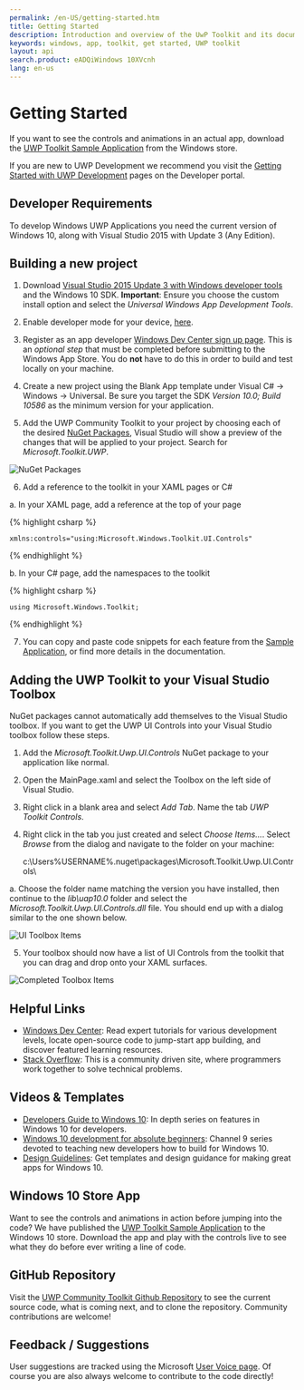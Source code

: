 ```yaml
---
permalink: /en-US/getting-started.htm
title: Getting Started
description: Introduction and overview of the UwP Toolkit and its documentation
keywords: windows, app, toolkit, get started, UWP toolkit
layout: api
search.product: eADQiWindows 10XVcnh
lang: en-us
---
```


# Getting Started

If you want to see the controls and animations in an actual app, download the [UWP Toolkit Sample Application](https://www.microsoft.com/store/apps/9nblggh4tlcq) from the Windows store.

If you are new to UWP Development we recommend you visit the [Getting Started with UWP Development](https://developer.microsoft.com/en-us/windows/getstarted) pages on the Developer portal. 
  

## Developer Requirements

To develop Windows UWP Applications you need the current version of Windows 10, along with Visual Studio 2015 with Update 3 (Any Edition).

## Building a new project 

1)	Download [Visual Studio 2015 Update 3 with Windows developer tools](https://developer.microsoft.com/en-us/windows/downloads) and the Windows 10 SDK.  **Important**: Ensure you choose the custom install option and select the *Universal Windows App Development Tools*.  


2)  Enable developer mode for your device, [here](https://msdn.microsoft.com/windows/uwp/get-started/enable-your-device-for-development). 


3)  Register as an app developer [Windows Dev Center sign up page](https://msdn.microsoft.com/windows/uwp/get-started/sign-up). This is an _optional step_ that must be completed before submitting to the Windows App Store.  You do **not** have to do this in order to build and test locally on your machine.


4)	Create a new project using the Blank App template under Visual C# -> Windows -> Universal.  Be sure you target the SDK *Version 10.0; Build 10586* as the minimum version for your application.   


5)	Add the UWP Community Toolkit to your project by choosing each of the desired [NuGet Packages]({{site.baseurl}}/{{page.lang}}/nugetpackages.htm), Visual Studio will show a preview of the changes that will be applied to your project. Search for *Microsoft.Toolkit.UWP*.

![NuGet Packages]({{site.baseurl}}/resources/images/ManageNugetPackages.png "Manage NuGet Packages Image")

6)	Add a reference to the toolkit in your XAML pages or C#


a.	In your XAML page, add a reference at the top of your page

{% highlight csharp %}

    xmlns:controls="using:Microsoft.Windows.Toolkit.UI.Controls"

{% endhighlight %}

b.	In your C# page, add the namespaces to the toolkit

{% highlight csharp %}

    using Microsoft.Windows.Toolkit;

{% endhighlight %}


7)	You can copy and paste code snippets for each feature from the [Sample Application](https://www.microsoft.com/store/apps/9nblggh4tlcq), or find more details in the documentation. 


## Adding the UWP Toolkit to your Visual Studio Toolbox

NuGet packages cannot automatically add themselves to the Visual Studio toolbox.  If you want to get the UWP UI Controls into your Visual Studio toolbox follow these steps.

1) Add the *Microsoft.Toolkit.Uwp.UI.Controls* NuGet package to your application like normal. 

2) Open the MainPage.xaml and select the Toolbox on the left side of Visual Studio.

3) Right click in a blank area and select *Add Tab*.  Name the tab *UWP Toolkit Controls*.

4) Right click in the tab you just created and select *Choose Items...*.  Select *Browse* from the dialog and navigate to the folder on your machine:

    c:\Users\%USERNAME%\.nuget\packages\Microsoft.Toolkit.Uwp.UI.Controls\

a.  Choose the folder name matching the version you have installed, then continue to the *lib\uap10.0* folder and select the *Microsoft.Toolkit.Uwp.UI.Controls.dll* file.  You should end up with a dialog similar to the one shown below.

![UI Toolbox Items]({{site.baseurl}}/resources/images/choosetoolboxitems.png "Choose Toolbox Image")

5) Your toolbox should now have a list of UI Controls from the toolkit that you can drag and drop onto your XAML surfaces.

![Completed Toolbox Items]({{site.baseurl}}/resources/images/toolboxfinal.png "Toolbox Final Image")


## Helpful Links 

* [Windows Dev Center](https://developer.microsoft.com/en-us/windows/getstarted): Read expert tutorials for various development levels, locate open-source code to jump-start app building, and discover featured learning resources.
* [Stack Overflow](http://stackoverflow.com/): This is a community driven site, where programmers work together to solve technical problems.
 
## Videos & Templates 

* [Developers Guide to Windows 10](https://channel9.msdn.com/Events/Windows/Developers-Guide-to-Windows-10-RTM): In depth series on features in Windows 10 for developers.
* [Windows 10 development for absolute beginners](https://channel9.msdn.com/Series/Windows-10-development-for-absolute-beginners): Channel 9 series devoted to teaching new developers how to build for Windows 10.
* [Design Guidelines](https://developer.microsoft.com/en-us/windows/design): Get templates and design guidance for making great apps for Windows 10.

## Windows 10 Store App

Want to see the controls and animations in action before jumping into the code?  We have published the [UWP Toolkit Sample Application](https://www.microsoft.com/store/apps/9nblggh4tlcq) to the Windows 10 store.  Download the app and play with the controls live to see what they do before ever writing a line of code.

## GitHub Repository

Visit the [UWP Community Toolkit Github Repository](https://github.com/Microsoft/UWPCommunityToolkit) to see the current source code, what is coming next, and to clone the repository.  Community contributions are welcome!

## Feedback / Suggestions

User suggestions are tracked using the Microsoft [User Voice page](https://aka.ms/uwpcommunitytoolkituservoice).  Of course you are also always welcome to contribute to the code directly!

